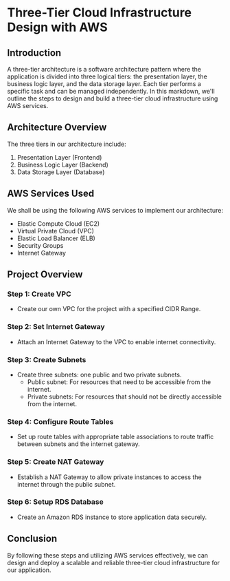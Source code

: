 # Three-Tier Cloud Infrastructure Design with AWS

## Introduction

A three-tier architecture is a software architecture pattern where the application is divided into three logical tiers: the presentation layer, the business logic layer, and the data storage layer. Each tier performs a specific task and can be managed independently. In this markdown, we'll outline the steps to design and build a three-tier cloud infrastructure using AWS services.

## Architecture Overview

The three tiers in our architecture include:
1. Presentation Layer (Frontend)
2. Business Logic Layer (Backend)
3. Data Storage Layer (Database)

## AWS Services Used

We shall be using the following AWS services to implement our architecture:
- Elastic Compute Cloud (EC2)
- Virtual Private Cloud (VPC)
- Elastic Load Balancer (ELB)
- Security Groups
- Internet Gateway

## Project Overview

### Step 1: Create VPC
- Create our own VPC for the project with a specified CIDR Range.

### Step 2: Set Internet Gateway
- Attach an Internet Gateway to the VPC to enable internet connectivity.

### Step 3: Create Subnets
- Create three subnets: one public and two private subnets. 
  - Public subnet: For resources that need to be accessible from the internet.
  - Private subnets: For resources that should not be directly accessible from the internet.

### Step 4: Configure Route Tables
- Set up route tables with appropriate table associations to route traffic between subnets and the internet gateway.

### Step 5: Create NAT Gateway
- Establish a NAT Gateway to allow private instances to access the internet through the public subnet.

### Step 6: Setup RDS Database
- Create an Amazon RDS instance to store application data securely.

## Conclusion

By following these steps and utilizing AWS services effectively, we can design and deploy a scalable and reliable three-tier cloud infrastructure for our application.


